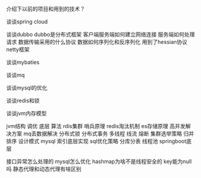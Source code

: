 介绍下以前的项目和用到的技术？

谈谈spring cloud

谈谈dubbo
dubbo是分布式框架 
客户端服务端如何建立网络连接
服务端如何处理请求
数据传输采用的什么协议
数据如何序列化和反序列化
用到了hessian协议 netty框架

谈谈mybaties

谈谈mq

谈谈mysql的优化

谈谈redis和锁

谈谈jvm内存模型

jvm结构 调优 底层 算法 rdis集群 哨兵原理 redis淘汰机制 es存储原理 高并发解决方案 mq丢数据解决 分布式锁 分布式事务 多线程
线流 熔断 集群选举策略 归并排序 设计模式 mysql 索引底层实现 sql优化策略 分库分表 线程池 springboot底层


接口异常怎么处理的
mysql怎么优化
hashmap为啥不是线程安全的 key能为null吗
静态代理和动态代理有啥区别
